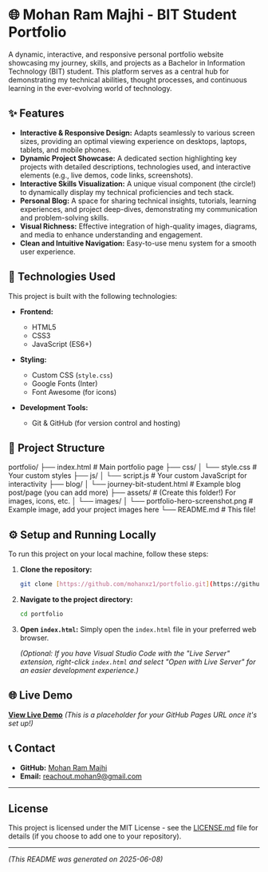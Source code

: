 # 🌐 Mohan Ram Majhi - BIT Student Portfolio


A dynamic, interactive, and responsive personal portfolio website showcasing my journey, skills, and projects as a Bachelor in Information Technology (BIT) student. This platform serves as a central hub for demonstrating my technical abilities, thought processes, and continuous learning in the ever-evolving world of technology.

## ✨ Features

* **Interactive & Responsive Design:** Adapts seamlessly to various screen sizes, providing an optimal viewing experience on desktops, laptops, tablets, and mobile phones.
* **Dynamic Project Showcase:** A dedicated section highlighting key projects with detailed descriptions, technologies used, and interactive elements (e.g., live demos, code links, screenshots).
* **Interactive Skills Visualization:** A unique visual component (the circle!) to dynamically display my technical proficiencies and tech stack.
* **Personal Blog:** A space for sharing technical insights, tutorials, learning experiences, and project deep-dives, demonstrating my communication and problem-solving skills.
* **Visual Richness:** Effective integration of high-quality images, diagrams, and media to enhance understanding and engagement.
* **Clean and Intuitive Navigation:** Easy-to-use menu system for a smooth user experience.

## 🚀 Technologies Used

This project is built with the following technologies:

* **Frontend:**
    * HTML5
    * CSS3
    * JavaScript (ES6+)
   
* **Styling:**
    * Custom CSS (`style.css`)
    * Google Fonts (Inter)
    * Font Awesome (for icons)
* **Development Tools:**
    * Git & GitHub (for version control and hosting)


## 📂 Project Structure
portfolio/
├── index.html                  # Main portfolio page
├── css/
│   └── style.css               # Your custom styles
├── js/
│   └── script.js               # Your custom JavaScript for interactivity
├── blog/
│   └── journey-bit-student.html # Example blog post/page (you can add more)
├── assets/                     # (Create this folder!) For images, icons, etc.
│   └── images/
│       └── portfolio-hero-screenshot.png # Example image, add your project images here
└── README.md                   # This file!


## ⚙️ Setup and Running Locally

To run this project on your local machine, follow these steps:

1.  **Clone the repository:**
    ```bash
    git clone [https://github.com/mohanxz1/portfolio.git](https://github.com/mohanxz1/portfolio.git)
    ```
2.  **Navigate to the project directory:**
    ```bash
    cd portfolio
    ```
3.  **Open `index.html`:** Simply open the `index.html` file in your preferred web browser.

    *(Optional: If you have Visual Studio Code with the "Live Server" extension, right-click `index.html` and select "Open with Live Server" for an easier development experience.)*

## 🌐 Live Demo

[**View Live Demo**](https://mohanxz1.github.io/site./) *(This is a placeholder for your GitHub Pages URL once it's set up!)*

## 📞 Contact

* **GitHub:** [Mohan Ram Majhi](https://github.com/mohanxz1)
* **Email:** reachout.mohan9@gmail.com

---

## License

This project is licensed under the MIT License - see the [LICENSE.md](LICENSE.md) file for details (if you choose to add one to your repository).

---
*(This README was generated on 2025-06-08)*
